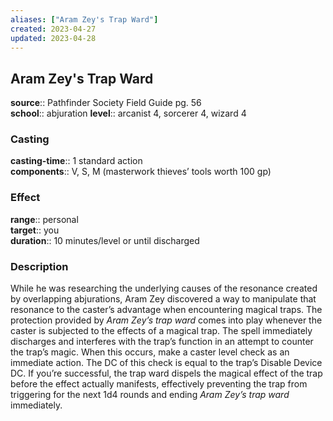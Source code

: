 ```yaml
---
aliases: ["Aram Zey's Trap Ward"]
created: 2023-04-27
updated: 2023-04-28
---
```


## Aram Zey's Trap Ward

**source**:: Pathfinder Society Field Guide pg. 56  
**school**:: abjuration
**level**:: arcanist 4, sorcerer 4, wizard 4

### Casting

**casting-time**:: 1 standard action  
**components**:: V, S, M (masterwork thieves’ tools worth 100 gp)

### Effect

**range**:: personal  
**target**:: you  
**duration**:: 10 minutes/level or until discharged

### Description

While he was researching the underlying causes of the resonance created by overlapping abjurations, Aram Zey discovered a way to manipulate that resonance to the caster’s advantage when encountering magical traps. The protection provided by *Aram Zey’s trap ward* comes into play whenever the caster is subjected to the effects of a magical trap. The spell immediately discharges and interferes with the trap’s function in an attempt to counter the trap’s magic. When this occurs, make a caster level check as an immediate action. The DC of this check is equal to the trap’s Disable Device DC. If you’re successful, the trap ward dispels the magical effect of the trap before the effect actually manifests, effectively preventing the trap from triggering for the next 1d4 rounds and ending *Aram Zey’s trap ward* immediately.
